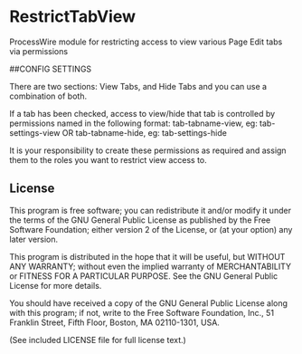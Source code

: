 RestrictTabView
================

ProcessWire module for restricting access to view various Page Edit tabs via permissions

##CONFIG SETTINGS

There are two sections: View Tabs, and Hide Tabs and you can use a combination of both.

If a tab has been checked, access to view/hide that tab is controlled by permissions named in the following format:
tab-tabname-view, eg: tab-settings-view OR tab-tabname-hide, eg: tab-settings-hide

It is your responsibility to create these permissions as required and assign them to the roles you want to restrict view access to.

## License

This program is free software; you can redistribute it and/or
modify it under the terms of the GNU General Public License
as published by the Free Software Foundation; either version 2
of the License, or (at your option) any later version.

This program is distributed in the hope that it will be useful,
but WITHOUT ANY WARRANTY; without even the implied warranty of
MERCHANTABILITY or FITNESS FOR A PARTICULAR PURPOSE.  See the
GNU General Public License for more details.

You should have received a copy of the GNU General Public License
along with this program; if not, write to the Free Software
Foundation, Inc., 51 Franklin Street, Fifth Floor, Boston, MA  02110-1301, USA.

(See included LICENSE file for full license text.)